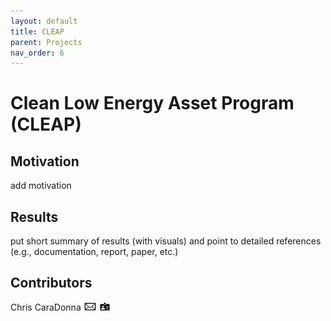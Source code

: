 ```yaml
---
layout: default
title: CLEAP
parent: Projects
nav_order: 6
---
```


# Clean Low Energy Asset Program (CLEAP)

## Motivation
add motivation

## Results
put short summary of results (with visuals) and point to detailed references (e.g., documentation, report, paper, etc.)

## Contributors
Chris CaraDonna [![email](/assets/images/email.png)](mailto:Christopher.CaraDonna@nrel.gov) [![bio](/assets/images/bio.png)](https://www.nrel.gov/research/staff/chris-caradonna.html)